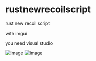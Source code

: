 # rustnewrecoilscript
rust new recoil script 

with imgui

you need visual studio


![image](https://user-images.githubusercontent.com/106037157/179006660-5cf65246-647e-46c5-ae16-7b8a78f76fd3.png)
![image](https://user-images.githubusercontent.com/106037157/179006837-3577ee1b-7544-4c48-9a82-ba1e8c64dc38.png)
